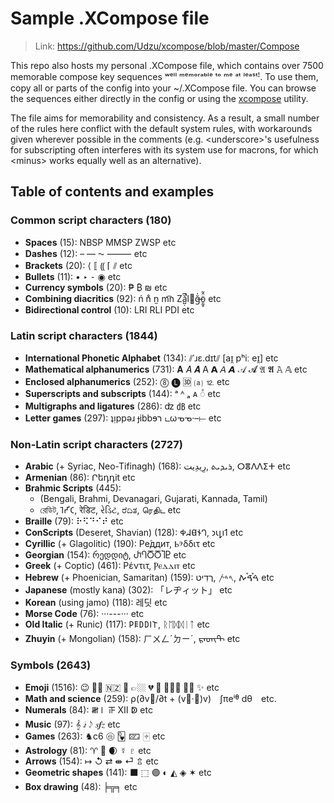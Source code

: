 
# Sample .XCompose file

> Link: https://github.com/Udzu/xcompose/blob/master/Compose

This repo also hosts my personal .XCompose file, which contains over 7500 memorable compose key sequences ʷᵉˡˡ ᵐᵉᵐᵒʳᵃᵇˡᵉ ᵗᵒ ᵐᵉ ᵃᵗ ˡᵉᵃˢᵗꜝ. To use them, copy all or parts of the config into your ~/.XCompose file. You can browse the sequences either directly in the config or using the [xcompose](https://github.com/Udzu/xcompose/) utility.

The file aims for memorability and consistency. As a result, a small number of the rules here conflict with the default system rules, with workarounds given wherever possible in the comments (e.g. \<underscore>'s usefulness for subscripting often interferes with its system use for macrons, for which \<minus> works equally well as an alternative).

## Table of contents and examples

### Common script characters (180)
* **Spaces** (15): NBSP MMSP ZWSP etc
* **Dashes** (12): – — ⁓ ⸻ etc
* **Brackets** (20): ⟨ ⟦ ⸨ ⌈ ⫽ etc
* **Bullets** (11): • ‣ ⁃ ◉ etc
* **Currency symbols** (20): ₱ ₿ ₪ etc
* **Combining diacritics** (92): ń n̊ n̫ m͡n Zǎ̺̣͆̚l⃪ğ̶̍ö̱̰̥̂̃ etc
* **Bidirectional control** (10): LRI RLI PDI etc

### Latin script characters (1844)
* **International Phonetic Alphabet** (134): ⫽ˈɹɛ.dɪt⫽ [aɪ̯ pʰiː eɪ̯] etc
* **Mathematical alphanumerics** (731): 𝐀 𝐴 𝑨 A 𝗔 𝘈 𝘼 𝒜 𝓐 𝔄 𝕬 𝙰 𝔸 etc
* **Enclosed alphanumerics** (252): ⓼ 🅛 🆛 ⒜ ⒓ etc
* **Superscripts and subscripts** (144): ᵃ ᴬ ₐ ᴀ ◌ͣ etc
* **Multigraphs and ligatures** (286): ʣ ㏈ etc
* **Letter games** (297): ʇᴉppǝɹ ɟibbɘר டωᓀᓀ·–⟝ etc

### Non-Latin script characters (2727)
* **Arabic** (+ Syriac, Neo-Tifinagh) (168): ⁧رِيدِيت⁩, ⁧ܪܝܕܝܬ⁩, ⵔⴻⴷⴷⵉⵜ etc
* **Armenian** (86): Րեդդit etc
* **Brahmic Scripts** (445):
  * (Bengali, Brahmi, Devanagari, Gujarati, Kannada, Tamil)
  * রেডিট, 𑀭𑁂𑀟𑀺𑀝, रेडिट, રેડિટ, ರೆದಿತ, ரெதிட etc
* **Braille** (79): ⠗⠫⠙⠊⠞ etc
* **ConScripts** (Deseret, Shavian) (128): 𐐡𐐇𐐔𐐆𐐓, 𐑮𐑧𐑛𐑦𐑑 etc
* **Cyrillic** (+ Glagolitic) (190): Ре́ддит, Ⱃⰵδδιτ etc
* **Georgian** (154): რედდიტ, ႰႤႣႣႨႲ etc
* **Greek** (+ Coptic) (461): Ρέντιτ, Ⲣⲉⲇⲇⲓⲧ etc
* **Hebrew** (+ Phoenician, Samaritan) (159): ⁧רֶדִיט⁩, ⁧𐤓𐤃𐤕⁩, ⁧ࠓࠝࠃࠪࠕ⁩ etc
* **Japanese** (mostly kana) (302): 「レヂィット」 etc
* **Korean** (using jamo) (118): 레딧 etc
* **Morse Code** (76): ···---··· etc
* **Old Italic** (+ Runic) (117): 𐌓𐌄𐌃𐌃𐌉𐌕, ᚱᛖᛞᛞᛁᛏ etc
* **Zhuyin** (+ Mongolian) (158): ㄏㄨㄥˊㄉㄧˊ, ᠷᠡᠳᠢᠲ etc

### Symbols (2643)
* **Emoji** (1516): 😉 👌🏾 🇳🇿 🫡 👉🏼 💔 🤣 🤦🏽‍♀️ 🏳️‍⚧️ ✨ etc
* **Math and science** (259): ρ(∂v⃗/∂t + (v⃗·∇)v) ∫πeⁱᶿ dθ etc.
* **Numerals** (84): 𝍸𝍷 𝍵 Ⅻ ↁ etc
* **Music** (97): 𝄞 𝅗𝅨𝅥 𝅃𝅥𝅮 𝆍𝆑𝆎 etc
* **Games** (263): ♞c6 🩡 🂽 🁖 🀄︎ etc
* **Astrology** (81): ♈ 🐉 🌒 ☿ ♇ etc
* **Arrows** (154): ↦ ↺ ⇄ ⇼ ⏎ ⇬ etc
* **Geometric shapes** (141): ⬛ ⬚ 🟣 ◐ ◭ ◈ ✶ etc
* **Box drawing** (48): ╞╦╕ etc
